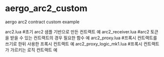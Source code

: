 # aergo_arc2_custom
aergo arc2 contract custom example

arc2.lua #초기 arc2 샘플 기반으로 만든 컨트랙트 예
arc2_receiver.lua #arc2 토큰을 받을 수 있는 컨트랙트의 경우 필요한 함수 예
arc2_proxy.lua #프록시 컨트랙트를 쓰기로 한뒤 사용한 프록시 컨트랙트 예
arc2_proxy_logic_mk1.lua #프록시 컨트랙트가 가르키는 로직 컨트랙트 예
